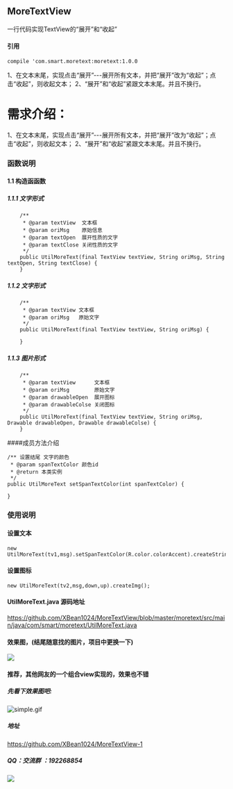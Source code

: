 ## MoreTextView
一行代码实现TextView的“展开”和“收起”
#### 引用
    compile 'com.smart.moretext:moretext:1.0.0
1、在文本末尾，实现点击“展开”---展开所有文本，并把“展开”改为“收起”；点击“收起”，则收起文本； 2、“展开”和“收起”紧跟文本末尾。并且不换行。
# 需求介绍：
1、在文本末尾，实现点击“展开”---展开所有文本，并把“展开”改为“收起”；点击“收起”，则收起文本；
2、“展开”和“收起”紧跟文本末尾。并且不换行。
### 函数说明
#### 1.1 构造函函数
 
##### 1.1.1 文字形式
        /**
         * @param textView  文本框
         * @param oriMsg    原始信息
         * @param textOpen  展开性质的文字
         * @param textClose 关闭性质的文字
         */
        public UtilMoreText(final TextView textView, String oriMsg, String textOpen, String textClose) {
        }
##### 1.1.2 文字形式    
        /**
         * @param textView 文本框
         * @param oriMsg   原始文字
         */
        public UtilMoreText(final TextView textView, String oriMsg) {
        
        }
##### 1.1.3 图片形式  
        /**
         * @param textView      文本框
         * @param oriMsg        原始文字
         * @param drawableOpen  展开图标
         * @param drawableColse 关闭图标
         */
        public UtilMoreText(final TextView textView, String oriMsg, Drawable drawableOpen, Drawable drawableColse) {
        }
####成员方法介绍
        
    /** 设置结尾 文字的颜色
     * @param spanTextColor 颜色id
     * @return 本类实例
     */
    public UtilMoreText setSpanTextColor(int spanTextColor) {
       
    }
### 使用说明
#### 设置文本
    new UtilMoreText(tv1,msg).setSpanTextColor(R.color.colorAccent).createString();
#### 设置图标
    new UtilMoreText(tv2,msg,down,up).createImg();
#### UtilMoreText.java 源码地址
https://github.com/XBean1024/MoreTextView/blob/master/moretext/src/main/java/com/smart/moretext/UtilMoreText.java
#### 效果图，(结尾随意找的图片，项目中更换一下)
![](https://github.com/xubinbin1024/MoreTextView/blob/master/gif/3.gif)

#### 推荐，其他网友的一个组合view实现的，效果也不错
##### 先看下效果图吧:
![simple.gif](https://github.com/1002326270xc/MoreTextView/blob/master/photo/demo.gif)
##### 地址
https://github.com/XBean1024/MoreTextView-1
##### QQ：交流群 ：192268854
![](https://github.com/Xbean1024/XHttp/blob/master/gif/QQ.JPG)
